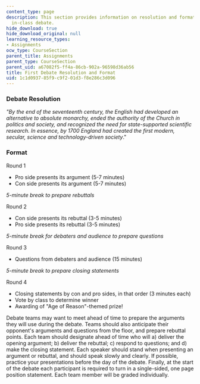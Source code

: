 ```yaml
---
content_type: page
description: This section provides information on resolution and format for the first
  in-class debate.
hide_download: true
hide_download_original: null
learning_resource_types:
- Assignments
ocw_type: CourseSection
parent_title: Assignments
parent_type: CourseSection
parent_uid: a67082f5-ff4a-86cb-902a-96598d36ab56
title: First Debate Resolution and Format
uid: 1c1d0937-85f9-c9f2-01d3-f8e286c3d096
---
```


### Debate Resolution

_"By the end of the seventeenth century, the English had developed an alternative to absolute monarchy, ended the authority of the Church in politics and society, and recognized the need for state-supported scientific research. In essence, by 1700 England had created the first modern, secular, science and technology-driven society_."

### Format

Round 1

*   Pro side presents its argument (5-7 minutes)
*   Con side presents its argument (5-7 minutes)

_5-minute break to prepare rebuttals_

Round 2

*   Con side presents its rebuttal (3-5 minutes)
*   Pro side presents its rebuttal (3-5 minutes)

_5-minute break for debaters and audience to prepare questions_

Round 3

*   Questions from debaters and audience (15 minutes)

_5-minute break to prepare closing statements_

Round 4

*   Closing statements by con and pro sides, in that order (3 minutes each)
*   Vote by class to determine winner
*   Awarding of "Age of Reason"-themed prize!

Debate teams may want to meet ahead of time to prepare the arguments they will use during the debate. Teams should also anticipate their opponent's arguments and questions from the floor, and prepare rebuttal points. Each team should designate ahead of time who will a) deliver the opening argument; b) deliver the rebuttal; c) respond to questions; and d) make the closing statement. Each speaker should stand when presenting an argument or rebuttal, and should speak slowly and clearly. If possible, practice your presentations before the day of the debate. Finally, at the start of the debate each participant is required to turn in a single-sided, one page position statement. Each team member will be graded individually.